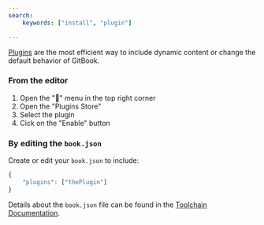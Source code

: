 ```yaml
---
search:
    keywords: ["install", "plugin"]

---
```


[Plugins](https://plugins.gitbook.com) are the most efficient way to include dynamic content or change the default behavior of GitBook.

### From the editor

1. Open the "🔽" menu in the top right corner
2. Open the "Plugins Store"
3. Select the plugin
4. Cick on the "Enable" button

### By editing the `book.json`

Create or edit your `book.json` to include:

```js
{
    "plugins": ["thePlugin"]
}
```

Details about the `book.json` file can be found in the [Toolchain Documentation](http://toolchain.gitbook.com/config.html).
